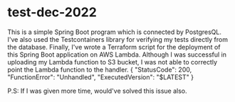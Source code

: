# test-dec-2022
This is a simple Spring Boot program which is connected by PostgresQL.
I've also used the Testcontainers library for verifying my tests directly from the database.
Finally, I've wrote a Terraform script for the deployment of this Spring Boot application on AWS Lambda. Although I was successful in uploading my Lambda function to S3 bucket, I was not able to correctly point the Lambda function to the handler. { "StatusCode": 200, "FunctionError": "Unhandled", "ExecutedVersion": "$LATEST" }

P.S: If I was given more time, would've solved this issue also.
